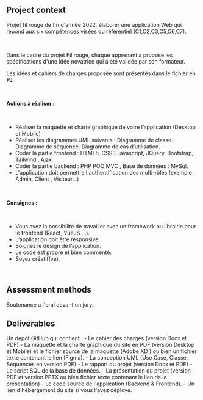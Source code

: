<div class="sc-7lcum6-0 edCusw"><h2 class="ekeyz-0 dPTSJD">Project context</h2><div><div><p class="ekeyz-0 jasXoh">Projet fil rouge de fin d'année 2022, élaborer une application Web qui répond aux six compétences visées du référentiel (C1,C2,C3,C5,C6,C7).</p>
<p class="ekeyz-0 jasXoh">​</p>
<p class="ekeyz-0 jasXoh">Dans le cadre du projet Fil rouge, chaque apprenant a proposé les spécifications d'une idée novatrice qui a été validée par son formateur.</p>
<p class="ekeyz-0 jasXoh">Les idées et cahiers de charges proposée sont présentés dans le fichier en <b>PJ.</b></p>
<p class="ekeyz-0 jasXoh">​</p>
<p class="ekeyz-0 jasXoh"><b>Actions à réaliser :</b></p>
<p class="ekeyz-0 jasXoh">​</p>
<ul class="ekeyz-0 kxmj7s-0 jWuork ccbvZr">
<li>Réaliser la maquette et charte graphique de votre l’application (Desktop et Mobile)</li>
<li>Réaliser les diagrammes UML suivants : Diagramme de classe. Diagramme de séquence. Diagramme de cas d’utilisation.</li>
<li>Coder la partie frontend : HTML5, CSS3, javascript, JQuery, Bootstrap, Tailwind , Ajax.</li>
<li>Coder la partie backend : PHP POO MVC , Base de données : MySql.</li>
<li>L'application doit permettre l'authentification des multi-rôles (exemple : Admin, Client , Visiteur...)</li>
</ul>
<p class="ekeyz-0 jasXoh">​</p>
<p class="ekeyz-0 jasXoh"><b>Consignes :</b></p>
<p class="ekeyz-0 jasXoh">​</p>
<ul class="ekeyz-0 kxmj7s-0 jWuork ccbvZr">
<li>Vous avez la possibilité de travailler avec un framework ou librairie pour le frontend (React, VueJS …).</li>
<li>L’application doit être responsive.</li>
<li>Soignez le design de l’application.</li>
<li>Le code est propre et bien commenté.</li>
<li>Soyez créatif(ve).</li>
</ul>
<p class="ekeyz-0 jasXoh">​</p>
</div></div></div>


<div class="sc-7lcum6-0 edCusw"><h2 class="ekeyz-0 dPTSJD">Assessment methods</h2><div><div><p class="ekeyz-0 jasXoh">Soutenance a l'oral devant un jury.</p>
</div></div></div>


<div class="sc-7lcum6-0 edCusw"><h2 class="ekeyz-0 dPTSJD">Deliverables</h2><p class="ekeyz-0 jasXoh">Un dépôt GitHub qui contient :
- Le cahier des charges (version Docx et PDF)
- La maquette et la charte graphique du site en PDF (version Desktop et Mobile) et le fichier source de la maquette (Adobe XD ) ou bien un fichier texte contenant le lien (Figma).
- La conception UML (Use Case, Classe, Séquences en version PDF)
- Le rapport du projet (version Docx et PDF)
- Le script SQL de la base de données.
- La présentation du projet (version PDF et version  PPTX ou bien fichier texte contenant le lien de la présentation)
- Le code source de l'application (Backend &amp; Frontend).
- Un lien d'hébergement du site si vous l'avez déployé.</p></div>